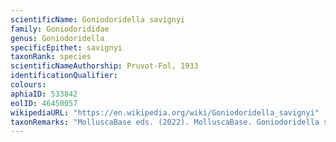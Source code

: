 ```yaml
---
scientificName: Goniodoridella savignyi
family: Goniodorididae
genus: Goniodoridella
specificEpithet: savignyi
taxonRank: species
scientificNameAuthorship: Pruvot-Fol, 1933
identificationQualifier: 
colours:
aphiaID: 533842
eolID: 46450057
wikipediaURL: "https://en.wikipedia.org/wiki/Goniodoridella_savignyi"
taxonRemarks: "MolluscaBase eds. (2022). MolluscaBase. Goniodoridella savignyi Pruvot-Fol, 1933. Accessed through: World Register of Marine Species at: https://www.marinespecies.org/aphia.php?p=taxdetails&id=533842 on 2022-02-24"
---
```

